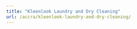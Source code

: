 ```yaml
---
title: "Kleenlook Laundry and Dry Cleaning"
url: /accra/kleenlook-laundry-and-dry-cleaning/
---
```

